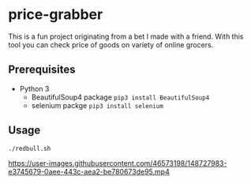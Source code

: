 # price-grabber
This is a fun project originating from a bet I made with a friend. With this tool you can check price of goods on variety of online grocers.

## Prerequisites
- Python 3
  - BeautifulSoup4 package `pip3 install BeautifulSoup4`
  - selenium packge `pip3 install selenium`
## Usage
`./redbull.sh`

https://user-images.githubusercontent.com/46573198/148727983-e3745679-0aee-443c-aea2-be780673de95.mp4
